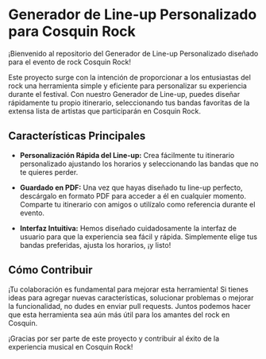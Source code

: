 # Generador de Line-up Personalizado para Cosquin Rock

¡Bienvenido al repositorio del Generador de Line-up Personalizado diseñado para el evento de rock Cosquin Rock!

Este proyecto surge con la intención de proporcionar a los entusiastas del rock una herramienta simple y eficiente para personalizar su experiencia durante el festival. Con nuestro Generador de Line-up, puedes diseñar rápidamente tu propio itinerario, seleccionando tus bandas favoritas de la extensa lista de artistas que participarán en Cosquin Rock.

## Características Principales

- **Personalización Rápida del Line-up:** Crea fácilmente tu itinerario personalizado ajustando los horarios y seleccionando las bandas que no te quieres perder.

- **Guardado en PDF:** Una vez que hayas diseñado tu line-up perfecto, descárgalo en formato PDF para acceder a él en cualquier momento. Comparte tu itinerario con amigos o utilízalo como referencia durante el evento.

- **Interfaz Intuitiva:** Hemos diseñado cuidadosamente la interfaz de usuario para que la experiencia sea fácil y rápida. Simplemente elige tus bandas preferidas, ajusta los horarios, ¡y listo!

## Cómo Contribuir

¡Tu colaboración es fundamental para mejorar esta herramienta! Si tienes ideas para agregar nuevas características, solucionar problemas o mejorar la funcionalidad, no dudes en enviar pull requests. Juntos podemos hacer que esta herramienta sea aún más útil para los amantes del rock en Cosquin.

¡Gracias por ser parte de este proyecto y contribuir al éxito de la experiencia musical en Cosquin Rock!
